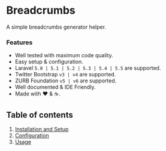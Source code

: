 # Breadcrumbs

A simple breadcrumbs generator helper.

### Features

  * Well tested with maximum code quality.
  * Easy setup &amp; configuration.
  * Laravel `5.0 | 5.1 | 5.2 | 5.3 | 5.4 | 5.5` are supported.
  * Twitter Bootstrap `v3 | v4` are supported.
  * ZURB Foundation `v5 | v6` are supported.
  * Well documented &amp; IDE Friendly.
  * Made with :heart: &amp; :coffee:.

## Table of contents

  1. [Installation and Setup](_docs/1-Installation-and-Setup.md)
  2. [Configuration](_docs/2-Configuration.md)
  3. [Usage](_docs/3-Usage.md)

